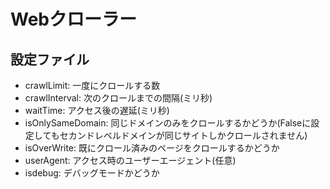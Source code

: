 # Webクローラー
## 設定ファイル
- crawlLimit: 一度にクロールする数
- crawlInterval: 次のクロールまでの間隔(ミリ秒)
- waitTime: アクセス後の遅延(ミリ秒)
- isOnlySameDomain: 同じドメインのみをクロールするかどうか(Falseに設定してもセカンドレベルドメインが同じサイトしかクロールされません)
- isOverWrite: 既にクロール済みのページをクロールするかどうか
- userAgent: アクセス時のユーザーエージェント(任意)
- isdebug: デバッグモードかどうか